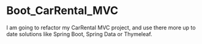 # Boot_CarRental_MVC

I am going to refactor my CarRental MVC project, and use there more up to date solutions like Spring Boot, Spring Data or Thymeleaf.
